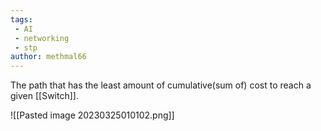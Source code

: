```yaml
---
tags:
 - AI
 - networking
 - stp
author: methmal66
---
```

The path that has the least amount of cumulative(sum of) cost to reach a given [[Switch]].

![[Pasted image 20230325010102.png]]